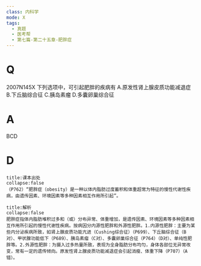 ```yaml
---
class: 内科学
mode: X
tags:
  - 真题
  - 医考帮
  - 第七篇-第二十五章-肥胖症
---
```


# Q
2007N145X 下列选项中，可引起肥胖的疾病有
A.原发性肾上腺皮质功能减退症
B.下丘脑综合征
C.胰岛素瘤
D.多囊卵巢综合征

# A
BCD
# D
```ad-note
title:课本出处
collapse:false
（P762）“肥胖症（obesity）是一种以体内脂肪过度蓄积和体重超常为特征的慢性代谢性疾病，由遗传因素、环境因素等多种因素相互作用所引起”。
```

```ad-summary
title:解析
collapse:false
肥胖症指体内脂肪堆积过多和（或）分布异常、体重增加，是遗传因素、环境因素等多种因素相互作用所引起的慢性代谢性疾病。按病因分内源性肥胖和外源性肥胖。1.内源性肥胖：主要为某些内分泌疾病所致，如肾上腺皮质功能亢进（Cushing综合征）（P699）、下丘脑综合征（B对）、甲状腺功能低下（P689）、胰岛素瘤（C对）、多囊卵巢综合征（P764）（D对）、单纯性肥胖等。2.外源性肥胖：为摄入过多热量所致，表现为全身脂肪分布均匀，身体各部位无异常改变，常有一定的遗传倾向。原发性肾上腺皮质功能减退症会引起消瘦、体重下降（P707）（A错）。
```

